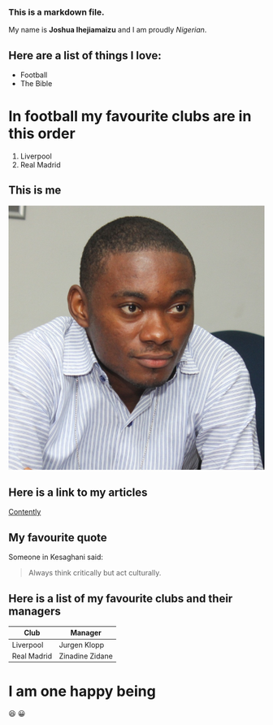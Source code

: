 ### This is a markdown file.

My name is **Joshua Ihejiamaizu** and I am proudly *Nigerian*.

## Here are a list of things I love:

* Football
* The Bible

# In football my favourite clubs are in this order

1. Liverpool 
2. Real Madrid

## This is me

![Joshua Ihejiamaizu's Picture](/images/josh.jpg)

## Here is a link to my articles

[Contently](http://joshuaihejiamaizu.contently.com)

## My favourite quote

Someone in Kesaghani said:

> Always think critically but act culturally.

## Here is a list of my favourite clubs and their managers

Club         | Manager
------------ | -------------
Liverpool    | Jurgen Klopp
Real Madrid  | Zinadine Zidane

# I am one happy being

:laughing: 
:grinning: